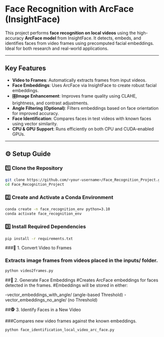 # Face Recognition with ArcFace (InsightFace)

This project performs **face recognition on local videos** using the high-accuracy **ArcFace model** from InsightFace. It detects, embeds, and identifies faces from video frames using precomputed facial embeddings. Ideal for both research and real-world applications.

---

## Key Features

- **Video to Frames**: Automatically extracts frames from input videos.
- **Face Embeddings**: Uses ArcFace via InsightFace to create robust facial embeddings.
- 🎛**Image Enhancement**: Improves frame quality using CLAHE, brightness, and contrast adjustments.
- **Angle Filtering (Optional)**: Filters embeddings based on face orientation for improved accuracy.
- **Face Identification**: Compares faces in test videos with known faces using vector similarity.
- **CPU & GPU Support**: Runs efficiently on both CPU and CUDA-enabled GPUs.

---

## ⚙️ Setup Guide

### 1️⃣ Clone the Repository

```bash
git clone https://github.com/<your-username>/Face_Recognition_Project.git
cd Face_Recognition_Project
```

### 2️⃣ Create and Activate a Conda Environment

```bash
conda create -n face_recognition_env python=3.10
conda activate face_recognition_env
```

### 3️⃣ Install Required Dependencies

```bash
pip install -r requirements.txt
```

###🔁 1. Convert Video to Frames

### Extracts image frames from videos placed in the inputs/ folder.
```bash
python video2frames.py
```

##🧬 2. Generate Face Embeddings
#Creates ArcFace embeddings for faces detected in the frames.
#Embeddings will be stored in either:

-vector_embeddings_with_angle/ (angle-based Threshold)
-vector_embeddings_no_angle/ (no Threshold)

##🕵️ 3. Identify Faces in a New Video

###Compares new video frames against the known embeddings.
```bash
python face_identification_local_video_arc_face.py
```


